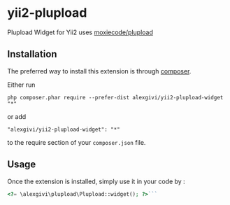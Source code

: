 yii2-plupload
=============
Plupload Widget for Yii2
uses [moxiecode/plupload](https://github.com/moxiecode/plupload)

Installation
------------

The preferred way to install this extension is through [composer](http://getcomposer.org/download/).

Either run

```
php composer.phar require --prefer-dist alexgivi/yii2-plupload-widget "*"
```

or add

```
"alexgivi/yii2-plupload-widget": "*"
```

to the require section of your `composer.json` file.


Usage
-----

Once the extension is installed, simply use it in your code by  :

```php
<?= \alexgivi\plupload\Plupload::widget(); ?>```